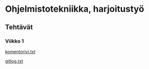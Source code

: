 # Ohjelmistotekniikka, harjoitustyö

## Tehtävät
### Viikko 1

[komentorivi.txt](https://github.com/SaNi19/ot-harjoitustyo/blob/master/laskarit/viikko1/komentorivi.txt)

[gitlog.txt](https://github.com/SaNi19/ot-harjoitustyo/blob/master/laskarit/viikko1/gitlog.txt)
